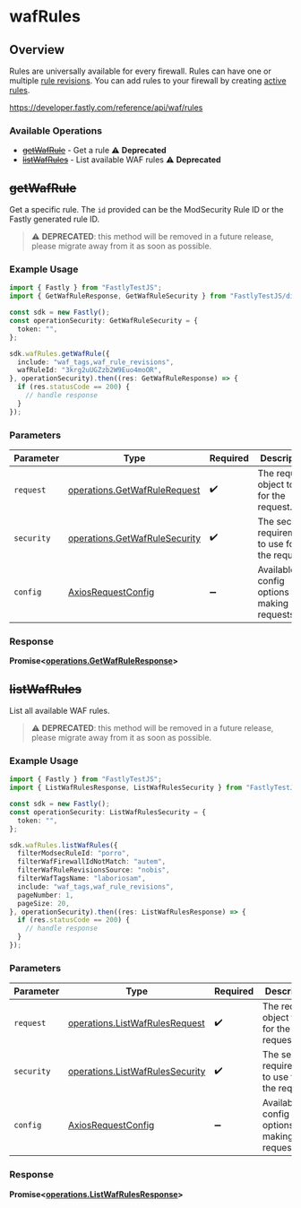 # wafRules

## Overview

Rules are universally available for every firewall. Rules can have one or multiple [rule revisions](/reference/api/waf/rules/revisions/). You can add rules to your firewall by creating [active rules](/reference/api/waf/rules/active/).

<https://developer.fastly.com/reference/api/waf/rules>
### Available Operations

* [~~getWafRule~~](#getwafrule) - Get a rule :warning: **Deprecated**
* [~~listWafRules~~](#listwafrules) - List available WAF rules :warning: **Deprecated**

## ~~getWafRule~~

Get a specific rule. The `id` provided can be the ModSecurity Rule ID or the Fastly generated rule ID.

> :warning: **DEPRECATED**: this method will be removed in a future release, please migrate away from it as soon as possible.

### Example Usage

```typescript
import { Fastly } from "FastlyTestJS";
import { GetWafRuleResponse, GetWafRuleSecurity } from "FastlyTestJS/dist/sdk/models/operations";

const sdk = new Fastly();
const operationSecurity: GetWafRuleSecurity = {
  token: "",
};

sdk.wafRules.getWafRule({
  include: "waf_tags,waf_rule_revisions",
  wafRuleId: "3krg2uUGZzb2W9Euo4moOR",
}, operationSecurity).then((res: GetWafRuleResponse) => {
  if (res.statusCode == 200) {
    // handle response
  }
});
```

### Parameters

| Parameter                                                                      | Type                                                                           | Required                                                                       | Description                                                                    |
| ------------------------------------------------------------------------------ | ------------------------------------------------------------------------------ | ------------------------------------------------------------------------------ | ------------------------------------------------------------------------------ |
| `request`                                                                      | [operations.GetWafRuleRequest](../../models/operations/getwafrulerequest.md)   | :heavy_check_mark:                                                             | The request object to use for the request.                                     |
| `security`                                                                     | [operations.GetWafRuleSecurity](../../models/operations/getwafrulesecurity.md) | :heavy_check_mark:                                                             | The security requirements to use for the request.                              |
| `config`                                                                       | [AxiosRequestConfig](https://axios-http.com/docs/req_config)                   | :heavy_minus_sign:                                                             | Available config options for making requests.                                  |


### Response

**Promise<[operations.GetWafRuleResponse](../../models/operations/getwafruleresponse.md)>**


## ~~listWafRules~~

List all available WAF rules.

> :warning: **DEPRECATED**: this method will be removed in a future release, please migrate away from it as soon as possible.

### Example Usage

```typescript
import { Fastly } from "FastlyTestJS";
import { ListWafRulesResponse, ListWafRulesSecurity } from "FastlyTestJS/dist/sdk/models/operations";

const sdk = new Fastly();
const operationSecurity: ListWafRulesSecurity = {
  token: "",
};

sdk.wafRules.listWafRules({
  filterModsecRuleId: "porro",
  filterWafFirewallIdNotMatch: "autem",
  filterWafRuleRevisionsSource: "nobis",
  filterWafTagsName: "laboriosam",
  include: "waf_tags,waf_rule_revisions",
  pageNumber: 1,
  pageSize: 20,
}, operationSecurity).then((res: ListWafRulesResponse) => {
  if (res.statusCode == 200) {
    // handle response
  }
});
```

### Parameters

| Parameter                                                                          | Type                                                                               | Required                                                                           | Description                                                                        |
| ---------------------------------------------------------------------------------- | ---------------------------------------------------------------------------------- | ---------------------------------------------------------------------------------- | ---------------------------------------------------------------------------------- |
| `request`                                                                          | [operations.ListWafRulesRequest](../../models/operations/listwafrulesrequest.md)   | :heavy_check_mark:                                                                 | The request object to use for the request.                                         |
| `security`                                                                         | [operations.ListWafRulesSecurity](../../models/operations/listwafrulessecurity.md) | :heavy_check_mark:                                                                 | The security requirements to use for the request.                                  |
| `config`                                                                           | [AxiosRequestConfig](https://axios-http.com/docs/req_config)                       | :heavy_minus_sign:                                                                 | Available config options for making requests.                                      |


### Response

**Promise<[operations.ListWafRulesResponse](../../models/operations/listwafrulesresponse.md)>**

